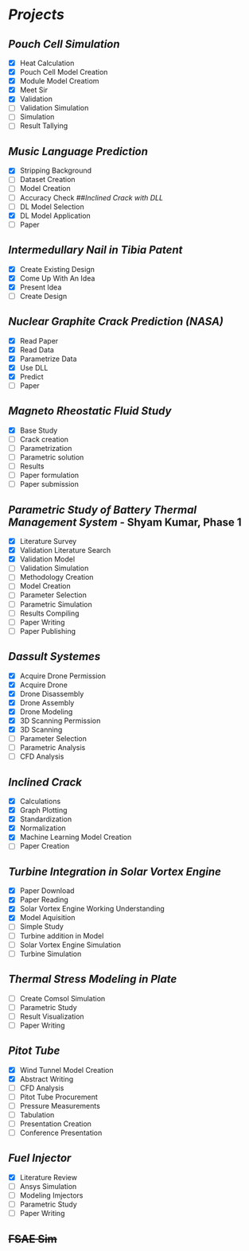 # *Projects*
## *Pouch Cell Simulation*
   * [x] Heat Calculation
   * [x] Pouch Cell Model Creation
   * [x] Module Model Creatiom
   * [x] Meet Sir
   * [x] Validation
   * [ ] Validation Simulation
   * [ ] Simulation
   * [ ] Result Tallying
## *Music Language Prediction*
   * [x] Stripping Background
   * [ ] Dataset Creation
   * [ ] Model Creation
   * [ ] Accuracy Check
##*Inclined Crack with DLL*
   * [ ] DL Model Selection
   * [x] DL Model Application
   * [ ] Paper
## *Intermedullary Nail in Tibia Patent*
   * [x] Create Existing Design
   * [x] Come Up With An Idea
   * [x] Present Idea
   * [ ] Create Design
## *Nuclear Graphite Crack Prediction (NASA)*
   * [x] Read Paper
   * [x] Read Data
   * [x] Parametrize Data
   * [x] Use DLL
   * [x] Predict
   * [ ] Paper
## *Magneto Rheostatic Fluid Study*
   * [x] Base Study
   * [ ] Crack creation
   * [ ] Parametrization
   * [ ] Parametric solution
   * [ ] Results
   * [ ] Paper formulation
   * [ ] Paper submission
## *Parametric Study of Battery Thermal Management System* - Shyam Kumar, Phase 1
   * [x] Literature Survey
   * [x] Validation Literature Search
   * [x] Validation Model
   * [ ] Validation Simulation
   * [ ] Methodology Creation
   * [ ] Model Creation
   * [ ] Parameter Selection
   * [ ] Parametric Simulation
   * [ ] Results Compiling
   * [ ] Paper Writing
   * [ ] Paper Publishing
## *Dassult Systemes*
   * [x] Acquire Drone Permission
   * [x] Acquire Drone
   * [x] Drone Disassembly
   * [x] Drone Assembly
   * [x] Drone Modeling
   * [x] 3D Scanning Permission
   * [x] 3D Scanning
   * [ ] Parameter Selection
   * [ ] Parametric Analysis
   * [ ] CFD Analysis
## *Inclined Crack*
   * [x] Calculations
   * [x] Graph Plotting
   * [x] Standardization
   * [x] Normalization
   * [x] Machine Learning Model Creation
   * [ ] Paper Creation
## *Turbine Integration in Solar Vortex Engine*
   * [x] Paper Download
   * [x] Paper Reading
   * [x] Solar Vortex Engine Working Understanding
   * [x] Model Aquisition
   * [ ] Simple Study
   * [ ] Turbine addition in Model
   * [ ] Solar Vortex Engine Simulation
   * [ ] Turbine Simulation
## *Thermal Stress Modeling in Plate*
   * [ ] Create Comsol Simulation
   * [ ] Parametric Study
   * [ ] Result Visualization
   * [ ] Paper Writing
## *Pitot Tube*
   * [x] Wind Tunnel Model Creation
   * [x] Abstract Writing
   * [ ] CFD Analysis
   * [ ] Pitot Tube Procurement
   * [ ] Pressure Measurements
   * [ ] Tabulation
   * [ ] Presentation Creation
   * [ ] Conference Presentation
## *Fuel Injector*
   * [x] Literature Review
   * [ ] Ansys Simulation
   * [ ] Modeling Imjectors
   * [ ] Parametric Study
   * [ ] Paper Writing
## ~~FSAE Sim~~
